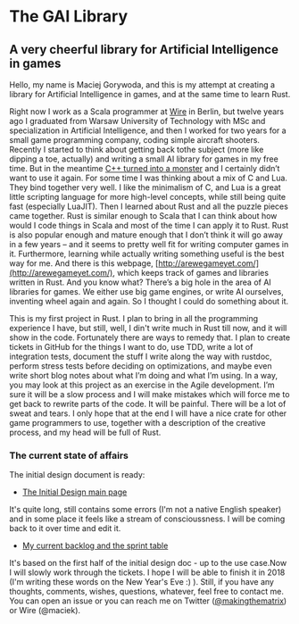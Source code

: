 # The GAI Library
## A very cheerful library for Artificial Intelligence in games

Hello, my name is Maciej Gorywoda, and this is my attempt at creating a library for Artificial Intelligence in games, and at the same time to learn Rust. 

Right now I work as a Scala programmer at [Wire](https://wire.com/en/) in Berlin, but twelve years ago I graduated from Warsaw University of Technology with MSc and specialization in Artificial Intelligence, and then I worked for two years for a small game programming company, coding simple aircraft shooters. Recently I started to think about getting back tothe subject (more like dipping a toe, actually) and writing a small AI library for games in my free time. But in the meantime [C++ turned into a monster](https://yosefk.com/c++fqa/) and I certainly didn’t want to use it again. For some time I was thinking about a mix of C and Lua. They bind together very well. I like the minimalism of C, and Lua is a great little scripting language for more high-level concepts, while still being quite fast (especially LuaJIT). Then I learned about Rust and all the puzzle pieces came together. Rust is similar enough to Scala that I can think about how would I code things in Scala and most of the time I can apply it to Rust. Rust is also popular enough and mature enough that I don’t think it will go away in a few years – and it seems to pretty well fit for writing computer games in it. Furthermore, learning while actually writing something useful is the best way for me. And there is this webpage, [http://arewegameyet.com/](http://arewegameyet.com/), which keeps track of games and libraries written in Rust. And you know what? There’s a big hole in the area of AI libraries for games. We either use big game engines, or write AI ourselves, inventing wheel again and again. So I thought I could do something about it.

This is my first project in Rust. I plan to bring in all the programming experience I have, but still, well, I din't write much in Rust till now, and it will show in the code. Fortunately there are ways to remedy that. I plan to create tickets in GitHub for the things I want to do, use TDD, write a lot of integration tests, document the stuff I write along the way with rustdoc, perform stress tests before deciding on optimizations, and maybe even write short blog notes about what I’m doing and what I’m using. In a way, you may look at this project as an exercise in the Agile development.  I’m sure it will be a slow process and I will make mistakes which will force me to get back to rewrite parts of the code. It will be painful. There will be a lot of sweat and tears. I only hope that at the end I will have a nice crate for other game programmers to use, together with a description of the creative process, and my head will be full of Rust.  

### The current state of affairs

The initial design document is ready:
* [The Initial Design main page](https://github.com/makingthematrix/gailibrary/wiki/Initial-Design)

It's quite long, still contains some errors (I'm not a native English speaker) and in some place it feels like a stream of conscioussness. I will be coming back to it over time and edit it.

* [My current backlog and the sprint table](https://github.com/makingthematrix/gailibrary/projects/1)

It's based on the first half of the initial design doc - up to the use case.Now I will slowly work through the tickets. I hope I will be able to finish it in 2018 (I'm writing these words on the New Year's Eve :) ). Still, if you have any thoughts, comments, wishes, questions, whatever, feel free to contact me. You can open an issue or you can reach me on Twitter ([@makingthematrix](https://twitter.com/makingthematrix)) or Wire (@maciek).
